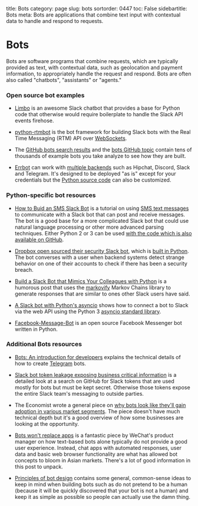 title: Bots
category: page
slug: bots
sortorder: 0447
toc: False
sidebartitle: Bots
meta: Bots are applications that combine text input with contextual data to handle and respond to requests.


# Bots
Bots are software programs that combine requests, which are typically 
provided as text, with contextual data, such as geolocation and payment 
information, to appropriately handle the request and respond. Bots are
often also called "chatbots", "assistants" or "agents."


### Open source bot examples
* [Limbo](https://github.com/llimllib/limbo) is an awesome Slack chatbot 
  that provides a base for Python code that otherwise would require 
  boilerplate to handle the Slack API events firehose.

* [python-rtmbot](https://github.com/slackhq/python-rtmbot) is the bot
  framework for building Slack bots with the Real Time Messaging (RTM) API
  over [WebSockets](/websockets.html).

* The 
  [GitHub bots search results](https://github.com/search?utf8=%E2%9C%93&q=bots)
  and the [bots GitHub topic](https://github.com/topics/bots) contain tens of
  thousands of example bots you take analyze to see how they are built.

* [Errbot](http://errbot.io/en/latest/) can work with 
  [multiple backends](http://errbot.io/en/latest/features.html) such
  as Hipchat, Discord, Slack and Telegram. It's designed to be deployed
  "as is" except for your credentials but the 
  [Python source code](https://github.com/errbotio/errbot) 
  can also be customized.


### Python-specific bot resources
* [How to Buid an SMS Slack Bot](https://www.twilio.com/blog/2016/05/build-sms-slack-bot-python.html)
  is a tutorial on using 
  [SMS text messages](/blog/send-sms-text-messages-python.html) 
  to communicate with a Slack bot that can post and receive messages. The
  bot is a good base for a more complicated Slack bot that could use
  natural language processing or other more advanced parsing techniques.
  Either Python 2 or 3 can be used 
  [with the code which is also available on GitHub](https://github.com/mattmakai/slack-api-python-examples).

* [Dropbox open sourced their security Slack bot](https://blogs.dropbox.com/tech/2017/02/meet-securitybot-open-sourcing-automated-security-at-scale/),
  which is [built in Python](https://github.com/dropbox/securitybot).
  The bot converses with a user when backend systems detect strange behavior on
  one of their accounts to check if there has been a security breach.

* [Build a Slack Bot that Mimics Your Colleagues with Python](http://hirelofty.com/blog/how-build-slack-bot-mimics-your-colleague/)
  is a humorous post that uses the 
  [markovify](https://github.com/jsvine/markovify) Markov Chains library to 
  generate responses that are similar to ones other Slack users have said.

* [A Slack bot with Python's asyncio](https://medium.com/@greut/a-slack-bot-with-pythons-3-5-asyncio-ad766d8b5d8f)
  shows how to connect a bot to Slack via the web API using the Python 3
  [asyncio standard library](https://docs.python.org/3/library/asyncio.html).

* [Facebook-Message-Bot](https://github.com/enginebai/Facebook-Message-Bot)
  is an open source Facebook Messenger bot written in Python.


### Additional Bots resources
* [Bots: An introduction for developers](https://core.telegram.org/bots)
  explains the technical details of how to create 
  [Telegram](https://telegram.org/) bots.

* [Slack bot token leakage exposing business critical information](https://labs.detectify.com/2016/04/28/slack-bot-token-leakage-exposing-business-critical-information/)
  is a detailed look at a search on GitHub for Slack tokens that are used
  mostly for bots but must be kept secret. Otherwise those tokens expose 
  the entire Slack team's messaging to outside parties.

* The Economist wrote a general piece on 
  [why bots look like they'll gain adoption in various market segments](http://www.economist.com/news/business-and-finance/21696477-market-apps-maturing-now-one-text-based-services-or-chatbots-looks-poised).
  The piece doesn't have much technical depth but it's a good overview of
  how some businesses are looking at the opportunity.

* [Bots won't replace apps](http://dangrover.com/blog/2016/04/20/bots-wont-replace-apps.html)
  is a fantastic piece by WeChat's product manager on how text-based bots 
  alone typically do not provide a good user experience. Instead, chat
  apps with automated responses, user data and basic web browser 
  functionality are what has allowed bot concepts to bloom in Asian markets.
  There's a lot of good information in this post to unpack.

* [Principles of bot design](https://www.intercom.com/blog/principles-bot-design/)
  contains some general, common-sense ideas to keep in mind when building
  bots such as do not pretend to be a human (because it will be quickly 
  discovered that your bot is not a human) and keep it as simple as possible
  so people can actually use the damn thing.

